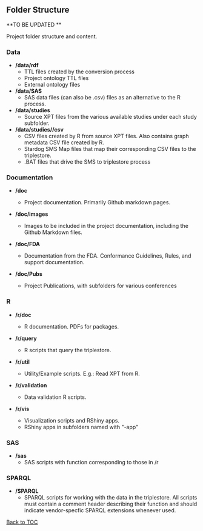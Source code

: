 Folder Structure
----------------

**TO BE UPDATED **

Project folder structure and content.


### Data

-   **/data/rdf**
    -   TTL files created by the conversion process
    -   Project ontology TTL files
    -   External ontology files 
-   **/data/SAS**
    -   SAS data files (can also be .csv) files as an alternative to the R process.
-   **/data/studies**
    -   Source XPT files from the various available studies under each study subfolder.
-   **/data/studies/<study>/csv**
    -   CSV files created by R from source XPT files. Also contains graph metadata CSV file created by R.
    -   Stardog SMS Map files that map their corresponding CSV files to the triplestore.
    -   .BAT files that drive the SMS to triplestore process

### Documentation

-   **/doc**
    -   Project documentation. Primarily Github markdown pages.
-   **/doc/images**
    -   Images to be included in the project documentation, including the Github Markdown files.
-   **/doc/FDA**
    -   Documentation from the FDA. Conformance Guidelines, Rules, and support documentation.

-   **/doc/Pubs**
    -   Project Publications, with subfolders for various conferences

### R

-   **/r/doc**
    -   R documentation. PDFs for packages. 
-   **/r/query**
    -   R scripts that query the triplestore.
-   **/r/util**
    -   Utility/Example scripts. E.g.: Read XPT from R.
-   **/r/validation**
    -   Data validation R scripts. 

-   **/r/vis**
    -   Visualization scripts and RShiny apps.
    -   RShiny apps in subfolders named with "-app"

### SAS

-   **/sas**
    -   SAS scripts with function corresponding to those in /r

### SPARQL

-   **/SPARQL**
    -   SPARQL scripts for working with the data in the triplestore. All scripts must contain a comment header describing their function and should indicate vendor-specfic SPARQL extensions whenever used. 



[Back to TOC](TableOfContents.md)

